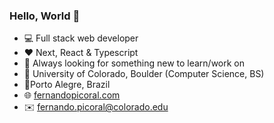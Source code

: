 ### Hello, World 👋

- 💻 Full stack web developer
- ❤️ Next, React & Typescript
- 👀 Always looking for something new to learn/work on
- 🏫 University of Colorado, Boulder (Computer Science, BS)
- 📍Porto Alegre, Brazil 
- 🌐 [fernandopicoral.com](https://fernandopicoral.com)
- ✉️ [fernando.picoral@colorado.edu](mailto:fernando.picoral@colorado.edu)

<!--
**feRpicoral/feRpicoral** is a ✨ _special_ ✨ repository because its `README.md` (this file) appears on your GitHub profile.

Here are some ideas to get you started:

- 🔭 I’m currently working on ...
- 🌱 I’m currently learning ...
- 👯 I’m looking to collaborate on ...
- 🤔 I’m looking for help with ...
- 💬 Ask me about ...
- 📫 How to reach me: ...
- 😄 Pronouns: ...
- ⚡ Fun fact: ...
-->
